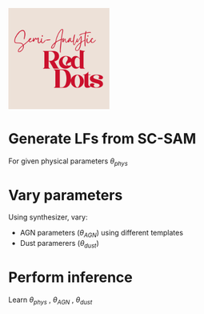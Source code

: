 <p align="left">
  <img width="40%" src="1.png" alt="logo">
</p>

# Generate LFs from SC-SAM

For given physical parameters $\theta_{phys}$

# Vary parameters

Using synthesizer, vary:
- AGN parameters ($\theta_{AGN}$) using different templates
- Dust paramerers ($\theta_{dust}$)

# Perform inference

Learn $\theta_{phys}$ , $\theta_{AGN}$ , $\theta_{dust}$
